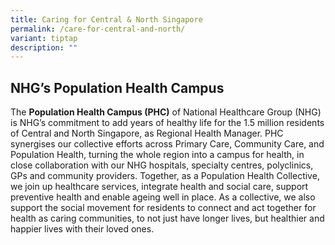 ```yaml
---
title: Caring for Central & North Singapore
permalink: /care-for-central-and-north/
variant: tiptap
description: ""
---
```

<h2>NHG’s Population Health Campus</h2>
<p>The <strong>Population Health Campus (PHC)</strong> of National Healthcare
Group (NHG) is NHG’s commitment to add years of healthy life for the 1.5
million residents of Central and North Singapore, as Regional Health Manager.
PHC synergises our collective efforts across Primary Care, Community Care,
and Population Health, turning the whole region into a campus for health,
in close collaboration with our NHG hospitals, specialty centres, polyclinics,
GPs and community providers. Together, as a Population Health Collective,
we join up healthcare services, integrate health and social care, support
preventive health and enable ageing well in place. As a collective, we
also support the social movement for residents to connect and act together
for health as caring communities, to not just have longer lives, but healthier
and happier lives with their loved ones.</p>
<p></p>